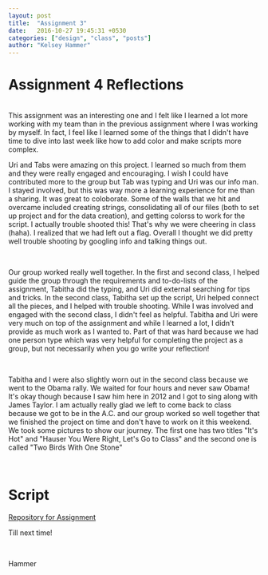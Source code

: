 ```yaml
---
layout: post
title:  "Assignment 3"
date:   2016-10-27 19:45:31 +0530
categories: ["design", "class", "posts"]
author: "Kelsey Hammer"
---
```

<h1> Assignment 4 Reflections </h1>


<br> 
This assignment was an interesting one and I felt like I learned a lot more working with my team than 
in the previous assignment where I was working by myself. In fact, I feel like I learned 
some of the things that I didn't have time to dive into last week like how to add color and
make scripts more complex.


<br> 

Uri and Tabs were amazing on this project. I learned so much from them and they were 
really engaged and encouraging. I wish I could have contributed more to the group 
but Tab was typing and Uri was our 
info man. I stayed involved, but this was way more a learning experience for me than a sharing. 
It was great to coloborate. Some of the walls that we hit and overcame included creating strings, 
consolidating all of our files (both to set up project and for the data creation), and getting colorss
to work for the script. I actually trouble shooted this! That's why we were cheering in class (haha). 
I realized that we had left out a flag. Overall I thought we did pretty well trouble shooting by 
googling info and talking things out. 

<br> 

Our group worked really well together. In the first and second class,
I helped guide the group through the requirements and to-do-lists of 
the assignment, Tabitha did the typing, and Uri did external searching
for tips and tricks. In the second class, Tabitha set up the script, 
Uri helped connect all the pieces, and I helped with trouble shooting. 
While I was involved and engaged with the second class, I didn't feel
as helpful. Tabitha and Uri were very much on top of the assignment
and while I learned a lot, I didn't provide as much work as I wanted to.
Part of that was hard because we had one person type which was very
helpful for completing the project as a group, but not necessarily 
when you go write your reflection! 

<br> 

Tabitha and I were also slightly worn out in the second class because
we went to the Obama rally. We waited for four hours and never saw
Obama! It's okay though because I saw him here in 2012 and I got to 
sing along with James Taylor. I am actually really glad we left to
come back to class because we got to be in the A.C. and our group 
worked so well together that we finished the project on time and don't have to work
on it this weekend. We took
some pictures to show our journey. The first one has two titles 
"It's Hot" and "Hauser You Were Right, Let's Go to Class" and the
second one is called "Two Birds With One Stone" 

<br>

<h1> Script </h1> 
<a href="https://github.com/kelhammer/fred-s-ghost-assignment-4">Repository for Assignment</a>
<br> 

Till next time!

<br>

Hammer

